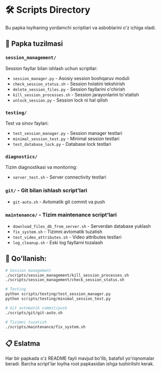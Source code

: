 # 🛠️ Scripts Directory

Bu papka loyihaning yordamchi scriptlari va asboblarini o'z ichiga oladi.

## 📁 Papka tuzilmasi

### `session_management/`
Session fayllar bilan ishlash uchun scriptlar:
- `session_manager.py` - Asosiy session boshqaruv moduli
- `check_session_status.sh` - Session holatini tekshirish
- `delete_session_files.py` - Session fayllarini o'chirish
- `kill_session_processes.sh` - Session jarayonlarini to'xtatish
- `unlock_session.py` - Session lock ni hal qilish

### `testing/`
Test va sinov faylari:
- `test_session_manager.py` - Session manager testlari
- `minimal_session_test.py` - Minimal session testlari
- `test_database_lock.py` - Database lock testlari

### `diagnostics/`
Tizim diagnostikasi va monitoring:
- `server_test.sh` - Server connectivity testlari

### `git/` - Git bilan ishlash script'lari
- `git-auto.sh` - Avtomatik git commit va push

### `maintenance/` - Tizim maintenance script'lari  
- `download_files_db_from_server.sh` - Serverdan database yuklash
- `fix_system.sh` - Tizimni avtomatik tuzatish
- `test_video_attributes.sh` - Video attributes testlari
- `log_cleanup.sh` - Eski log fayllarni tozalash

## 🚀 Qo'llanish:

```bash
# Session management
./scripts/session_management/kill_session_processes.sh
./scripts/session_management/check_session_status.sh

# Testing
python scripts/testing/test_session_manager.py
python scripts/testing/minimal_session_test.py

# Git avtomatik commit/push
./scripts/git/git-auto.sh

# Tizimni tuzatish
./scripts/maintenance/fix_system.sh
```

## 📋 Eslatma

Har bir papkada o'z README fayli mavjud bo'lib, batafsil yo'riqnomalar beradi.
Barcha script'lar loyiha root papkasidan ishga tushirilishi kerak.